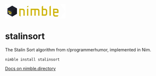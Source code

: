 [![nimble](https://raw.githubusercontent.com/knaque/nimble-tag-2/master/nimble-tag-2.png)](https://github.com/knaque/nimble-tag-2)

# stalinsort
The Stalin Sort algorithm from r/programmerhumor, implemented in Nim.

`nimble install stalinsort`

[Docs on nimble.directory](https://nimble.directory/docs/stalinsort//stalinsort.html)